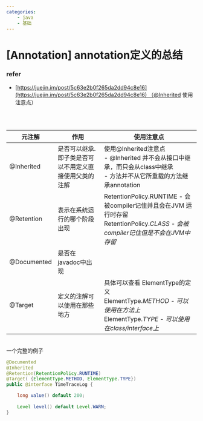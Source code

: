 ```yaml
---
categories: 
	- java
	- 基础
---
```

# [Annotation] annotation定义的总结

<a name="tyC3q"></a>
### refer
- [https://juejin.im/post/5c63e2b0f265da2dd94c8e16](https://juejin.im/post/5c63e2b0f265da2dd94c8e16) （@Inherited 使用注意点）


<br />
<br />


| **元注解** | **作用** | **使用注意点** |
| --- | --- | --- |
| @Inherited | 是否可以继承. 即子类是否可以不用定义直接使用父类的注解 | 使用@Inherited注意点<br />- @Inherited 并不会从接口中继承，而只会从class中继承<br />- 方法并不从它所重载的方法继承annotation<br /> |
| @Retention | 表示在系统运行的哪个阶段出现 | RetentionPolicy.RUNTIME - 会被compiler记住并且会在JVM 运行时存留<br />RetentionPolicy._CLASS - 会被compiler记住但是不会在JVM中存留_ |
| @Documented | 是否在javadoc中出现 |  |
| @Target | 定义的注解可以使用在那些地方 | 具体可以查看 ElementType的定义<br />ElementType._METHOD - 可以使用在方法上_<br />ElementType._TYPE - 可以使用在class/interface上_ |


<br />一个完整的例子
```java
@Documented
@Inherited
@Retention(RetentionPolicy.RUNTIME)
@Target( {ElementType.METHOD, ElementType.TYPE})
public @interface TimeTraceLog {

    long value() default 200;
    
    Level level() default Level.WARN;
}

```

<br />
<br />

